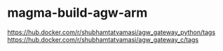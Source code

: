 # magma-build-agw-arm

https://hub.docker.com/r/shubhamtatvamasi/agw_gateway_python/tags \
https://hub.docker.com/r/shubhamtatvamasi/agw_gateway_c/tags


